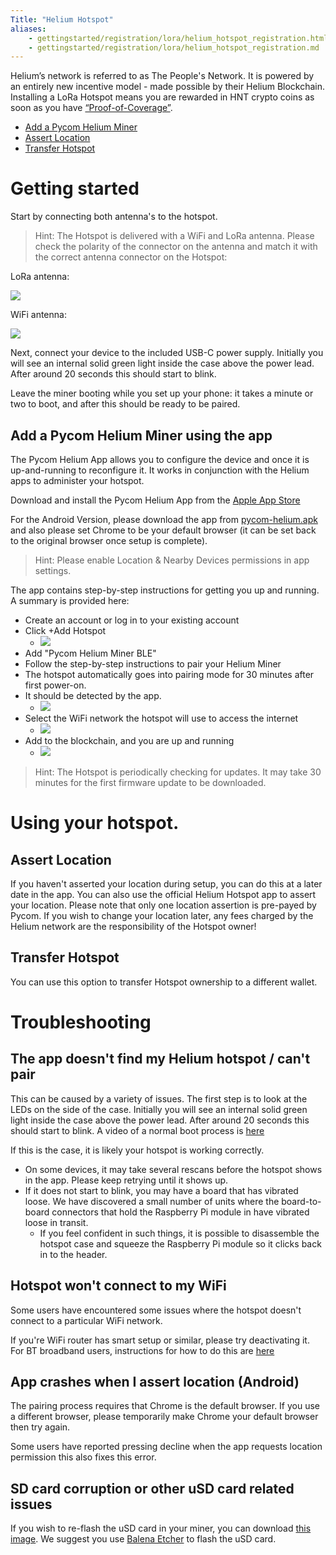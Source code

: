 ```yaml
---
Title: "Helium Hotspot"
aliases:
    - gettingstarted/registration/lora/helium_hotspot_registration.html
    - gettingstarted/registration/lora/helium_hotspot_registration.md
---
```


Helium’s network is referred to as The People's Network. It is powered by an entirely new incentive model - made possible by their Helium Blockchain.
Installing a LoRa Hotspot means you are rewarded in HNT crypto coins as soon as you have [“Proof-of-Coverage”](https://docs.helium.com/blockchain/proof-of-coverage/).

* [Add a Pycom Helium Miner](#add-a-pycom-helium-miner)
* [Assert Location](#assert-location)
* [Transfer Hotspot](#transfer-hotspot)

# Getting started
Start by connecting both antenna's to the hotspot.
> Hint: The Hotspot is delivered with a WiFi and LoRa antenna. Please check the polarity of the connector on the antenna and match it with the correct antenna connector on the Hotspot:

LoRa antenna:

![](/gitbook/assets/lorawan/helium/lora_antenna.png)

WiFi antenna:

![](/gitbook/assets/lorawan/helium/wifi_antenna.png)

Next, connect your device to the included USB-C power supply.
Initially you will see an internal solid green light inside the case above the power lead. After around 20 seconds this should start to blink.

Leave the miner booting while you set up your phone: it takes a minute or two to boot, and after this should be ready to be paired.

## Add a Pycom Helium Miner using the app
The Pycom Helium App allows you to configure the device and once it is up-and-running to reconfigure it. It works in conjunction with the Helium apps to administer your hotspot.

Download and install the Pycom Helium App from the [Apple App Store](https://apps.apple.com/us/app/pycom-helium-app/id1630652083)

For the Android Version, please download the app from [pycom-helium.apk](https://software.pycom.io/downloads/pycom-helium.apk) and also please set Chrome to be your default browser (it can be set back to the original browser once setup is complete).
> Hint: Please enable Location & Nearby Devices permissions in app settings.

The app contains step-by-step instructions for getting you up and running. A summary is provided here:
  * Create an account or log in to your existing account
  * Click +Add Hotspot
    * ![](/gitbook/assets/lorawan/helium/helium_reg_1.png)
  * Add "Pycom Helium Miner BLE"
  * Follow the step-by-step instructions to pair your Helium Miner
  * The hotspot automatically goes into pairing mode for 30 minutes after first power-on.
  * It should be detected by the app.
    * ![](/gitbook/assets/lorawan/helium/helium_reg_8.png)
  * Select the WiFi network the hotspot will use to access the internet
    * ![](/gitbook/assets/lorawan/helium/helium_reg_9.png)
  * Add to the blockchain, and you are up and running
    * ![](/gitbook/assets/lorawan/helium/helium_reg_15.png)

> Hint: The Hotspot is periodically checking for updates. It may take 30 minutes for the first firmware update to be downloaded.


# Using your hotspot.

## Assert Location

If you haven't asserted your location during setup, you can do this at a later date in the app. You can also use the official Helium Hotspot app to assert your location. Please note that only one location assertion is pre-payed by Pycom. If you wish to change your location later, any fees charged by the Helium network are the responsibility of the Hotspot owner!

## Transfer Hotspot

You can use this option to transfer Hotspot ownership to a different wallet.

# Troubleshooting
## The app doesn't find my Helium hotspot / can't pair
This can be caused by a variety of issues. The first step is to look at the LEDs on the side of the case.
Initially you will see an internal solid green light inside the case above the power lead. After around 20 seconds this should start to blink.
A video of a normal boot process is [here](/gitbook/assets/lorawan/helium/NormalBootLEDs.mp4)

If this is the case, it is likely your hotspot is working correctly.
  * On some devices, it may take several rescans before the hotspot shows in the app. Please keep retrying until it shows up.
  * If it does not start to blink, you may have a board that has vibrated loose. We have discovered a small number of units where the board-to-board connectors that hold the Raspberry Pi module in have vibrated loose in transit.
    * If you feel confident in such things, it is possible to disassemble the hotspot case and squeeze the Raspberry Pi module so it clicks back in to the header.


## Hotspot won't connect to my WiFi
Some users have encountered some issues where the hotspot doesn't connect to a particular WiFi network.

If you're WiFi router has smart setup or similar, please try deactivating it. For BT broadband users, instructions for how to do this are [here]( https://www.bt.com/help/broadband/what-is-smart-setup-on-the-bt-hub--how-can-i-turn-it-on-and-off-)


## App crashes when I assert location (Android)
The pairing process requires that Chrome is the default browser. If you use a different browser, please temporarily make Chrome your default browser then try again.

Some users have reported pressing decline when the app requests location permission this also fixes this error.

## SD card corruption or other uSD card related issues
If you wish to re-flash the uSD card in your miner, you can download [this image](https://software.pycom.io/downloads/pycom-miner.bin.zip). We suggest you use [Balena Etcher](https://www.balena.io/etcher/) to flash the uSD card.
